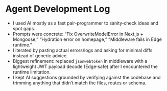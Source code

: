 # Agent Development Log

- I used AI mostly as a fast pair-programmer to sanity‑check ideas and spot gaps.
- Prompts were concrete: “Fix OverwriteModelError in Next.js + Mongoose,” “Hydration error on homepage,” “Middleware fails in Edge runtime.”
- I iterated by pasting actual errors/logs and asking for minimal diffs instead of generic advice.
- Biggest refinement: replaced `jsonwebtoken` in middleware with a lightweight JWT payload decode (Edge‑safe) after I encountered the runtime limitation.
- I kept AI suggestions grounded by verifying against the codebase and trimming anything that didn’t match the files, routes or schema.
